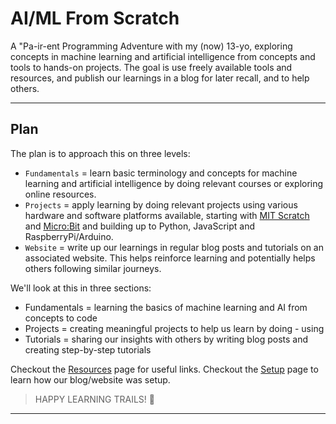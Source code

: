 # AI/ML From Scratch

A "Pa-ir-ent Programming Adventure with my (now) 13-yo, exploring concepts in machine learning and artificial intelligence from concepts and tools to hands-on projects. The goal is use freely available tools and resources, and publish our learnings in a blog for later recall, and to help others.

---

## Plan

The plan is to approach this on three levels:

 * `Fundamentals` = learn basic terminology and concepts for machine learning and artificial intelligence by doing relevant courses or exploring online resources.
 * `Projects` = apply learning by doing relevant projects using various hardware and software platforms available, starting with [MIT Scratch](https://mit.scratch.edu) and [Micro:Bit](https://makecode.microbit.org/tutorials/) and building up to Python, JavaScript and RaspberryPi/Arduino.
 * `Website` = write up our learnings in regular blog posts and tutorials on an associated website. This helps reinforce learning and potentially helps others following similar journeys.

We'll look at this in three sections:
 * Fundamentals = learning the basics of machine learning and AI from concepts to code
 * Projects = creating meaningful projects to help us learn by doing - using 
 * Tutorials = sharing our insights with others by writing blog posts and creating step-by-step tutorials

Checkout the [Resources](RESOURCES.md) page for useful links. Checkout the [Setup](SETUP.md) page to learn how our blog/website was setup.

> HAPPY LEARNING TRAILS! 🤖

---
